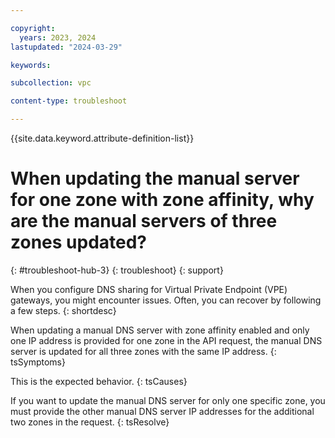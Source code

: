 ```yaml
---

copyright:
  years: 2023, 2024
lastupdated: "2024-03-29"

keywords:

subcollection: vpc

content-type: troubleshoot

---
```


{{site.data.keyword.attribute-definition-list}}

# When updating the manual server for one zone with zone affinity, why are the manual servers of three zones updated?
{: #troubleshoot-hub-3}
{: troubleshoot}
{: support}

When you configure DNS sharing for Virtual Private Endpoint (VPE) gateways, you might encounter issues. Often, you can recover by following a few steps.
{: shortdesc}

When updating a manual DNS server with zone affinity enabled and only one IP address is provided for one zone in the API request, the manual DNS server is updated for all three zones with the same IP address.
{: tsSymptoms}

This is the expected behavior.
{: tsCauses}

If you want to update the manual DNS server for only one specific zone, you must provide the other manual DNS server IP addresses for the additional two zones in the request.
{: tsResolve}
